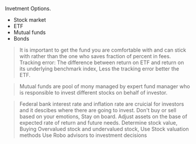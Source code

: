 Invetment Options.
- Stock market
- ETF
- Mutual funds
- Bonds

> It is important to get the fund you are comfortable with and can stick with rather than the one who saves fraction of percent in fees.
> Tracking error: The difference between return on ETF and return on its underlying benchmark index, Less the tracking error better the ETF.

> Mutual funds are pool of mony managed by expert fund manager who is responsible to invest different stocks on behalf of investor.

> Federal bank interest rate and inflation rate are cruicial for investors and it descibes where there are going to invest.
> Don't buy or sell based on your emotions, Stay on board. Adjust assets on the base of expected rate of return and future needs.
> Determine stock value, Buying Overvalued stock and undervalued stock, Use Stock valuation methods
> Use Robo advisors to investment decisions

